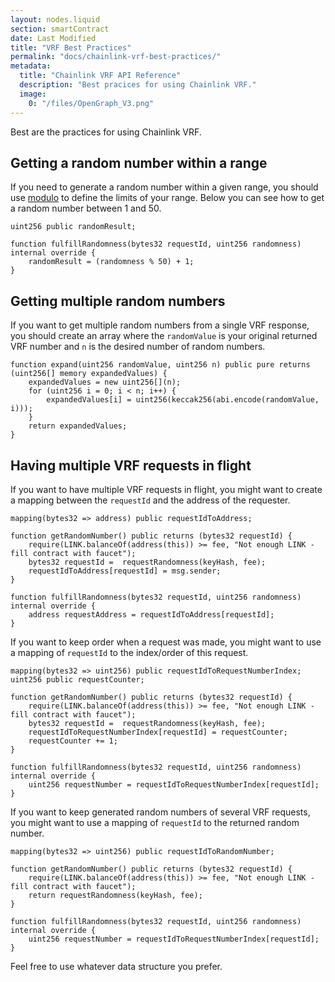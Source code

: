```yaml
---
layout: nodes.liquid
section: smartContract
date: Last Modified
title: "VRF Best Practices"
permalink: "docs/chainlink-vrf-best-practices/"
metadata: 
  title: "Chainlink VRF API Reference"
  description: "Best pracices for using Chainlink VRF."
  image: 
    0: "/files/OpenGraph_V3.png"
---
```


Best are the practices for using Chainlink VRF.

## Getting a random number within a range

If you need to generate a random number within a given range, you should use [modulo](https://docs.soliditylang.org/en/v0.6.0/types.html) to define the limits of your range. Below you can see how to get a random number between 1 and 50.

```solidity
uint256 public randomResult;

function fulfillRandomness(bytes32 requestId, uint256 randomness) internal override {
    randomResult = (randomness % 50) + 1;
}
```

## Getting multiple random numbers

If you want to get multiple random numbers from a single VRF response, you should create an array where the `randomValue` is your original returned VRF number and `n` is the desired number of random numbers.

```solidity
function expand(uint256 randomValue, uint256 n) public pure returns (uint256[] memory expandedValues) {
    expandedValues = new uint256[](n);
    for (uint256 i = 0; i < n; i++) {
        expandedValues[i] = uint256(keccak256(abi.encode(randomValue, i)));
    }
    return expandedValues;
}
```

## Having multiple VRF requests in flight

If you want to have multiple VRF requests in flight, you might want to create a mapping between the `requestId` and the address of the requester.

```solidity
mapping(bytes32 => address) public requestIdToAddress;

function getRandomNumber() public returns (bytes32 requestId) {
    require(LINK.balanceOf(address(this)) >= fee, "Not enough LINK - fill contract with faucet");
    bytes32 requestId =  requestRandomness(keyHash, fee);
    requestIdToAddress[requestId] = msg.sender;
}

function fulfillRandomness(bytes32 requestId, uint256 randomness) internal override {
    address requestAddress = requestIdToAddress[requestId];
}
```

If you want to keep order when a request was made, you might want to use a mapping of `requestId` to the index/order of this request.

```solidity
mapping(bytes32 => uint256) public requestIdToRequestNumberIndex;
uint256 public requestCounter;

function getRandomNumber() public returns (bytes32 requestId) {
    require(LINK.balanceOf(address(this)) >= fee, "Not enough LINK - fill contract with faucet");
    bytes32 requestId =  requestRandomness(keyHash, fee);
    requestIdToRequestNumberIndex[requestId] = requestCounter;
    requestCounter += 1;
}

function fulfillRandomness(bytes32 requestId, uint256 randomness) internal override {
    uint256 requestNumber = requestIdToRequestNumberIndex[requestId];
}
```

If you want to keep generated random numbers of several VRF requests, you might want to use a mapping of `requestId` to the returned random number.

```solidity
mapping(bytes32 => uint256) public requestIdToRandomNumber;

function getRandomNumber() public returns (bytes32 requestId) {
    require(LINK.balanceOf(address(this)) >= fee, "Not enough LINK - fill contract with faucet");
    return requestRandomness(keyHash, fee);
}

function fulfillRandomness(bytes32 requestId, uint256 randomness) internal override {
    uint256 requestNumber = requestIdToRequestNumberIndex[requestId];
}
```

Feel free to use whatever data structure you prefer.